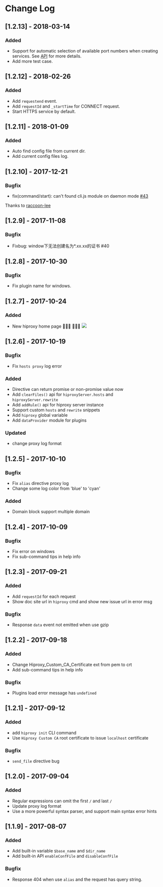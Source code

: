 # Change Log

## [1.2.13] - 2018-03-14

### Added

* Support for automatic selection of available port numbers when creating services. See [API](http://hiproxy.org/api/#new-ProxyServer-options) for more details.
* Add more test case.

## [1.2.12] - 2018-02-26

### Added

* Add `requestend` event. 
* Add `requestId` and `_startTime` for CONNECT request.
* Start HTTPS service by default.


## [1.2.11] - 2018-01-09

### Added

* Auto find config file from current dir.
* Add current config files log. 

## [1.2.10] - 2017-12-21

### Bugfix

* fix(command/start): can't found cli.js module on daemon mode [#43](https://github.com/hiproxy/hiproxy/pull/43)

Thanks to [raccoon-lee](https://github.com/raccoon-lee)

## [1.2.9] - 2017-11-08

### Bugfix

* Fixbug: window下无法创建名为*.xx.xx的证书 #40


## [1.2.8] - 2017-10-30

### Bugfix

* Fix plugin name for windows.

## [1.2.7] - 2017-10-24

### Added

* New hiproxy home page 🍺🍺🍺 👏👏👏
![](./hiproxy-home.png)

## [1.2.6] - 2017-10-19

### Bugfix

* Fix `hosts proxy` log error

### Added

* Directive can return promise or non-promise value now 
* Add `clearFiles()` api for `hiproxyServer.hosts` and `hiproxyServer.rewrite`
* Add `addRule()` api for hiproxy server instance
* Support custom `hosts` and `rewrite` snippets
* Add `hiproxy` global variable
* Add `dataProvider` module for plugins

### Updated

* change proxy log format


## [1.2.5] - 2017-10-10

### Bugfix

* Fix `alias` directive proxy log
* Change some log color from 'blue' to 'cyan'

### Added

* Domain block support multiple domain

## [1.2.4] - 2017-10-09

### Bugfix

* Fix error on windows
* Fix sub-command tips in help info

## [1.2.3] - 2017-09-21

### Added

* Add `requestId` for each request
* Show doc site url in `hiproxy` cmd and show new issue url in error msg

### Bugfix

* Response `data` event not emitted when use gzip

## [1.2.2] - 2017-09-18

### Added

* Change Hiproxy_Custom_CA_Certificate ext from pem to crt
* Add sub-command tips in help info

### Bugfix

* Plugins load error message has `undefined`

## [1.2.1] - 2017-09-12

### Added

* add `hiproxy init` CLI command
* Use `Hiproxy Custom CA` root certificate to issue `localhost` certificate

### Bugfix

* `send_file` directive bug

## [1.2.0] - 2017-09-04

### Added

* Regular expressions can omit the first `/` and last `/`
* Update proxy log format
* Use a more powerful syntax parser, and support main syntax error hints



## [1.1.9] - 2017-08-07

### Added

* Add built-in variable `$base_name` and `$dir_name`
* Add built-in API `enableConfFile` and `disableConfFile`

### Bugfix

* Response 404 when use `alias` and the request has query string.
